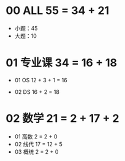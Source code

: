 # 00 ALL 55 = 34 + 21

* 小题：45
* 大题：10



# 01 专业课 34 =  16 + 18

* 01 OS 12 + 3 + 1 = 16

* 02 DS 16 + 2 = 18



# 02 数学 21 = 2 + 17 + 2

* 01 高数 2 = 2 + 0
* 02 线代 17 = 12 + 5
* 03 概统 2 = 2 + 0